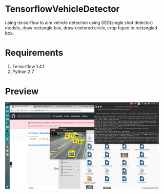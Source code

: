 # TensorflowVehicleDetector
using tensorflow to aim vehicle detection using SSD(single shot detector) models, draw rectangle box, draw centered circle, crop figure in rectangled box.

# Requirements
1. Tensorflow 1.4.1
2. Python 2.7

# Preview
![Hasil kak](https://raw.githubusercontent.com/muhkhoi/TensorflowVehicleDetector/master/Screenshot%20from%202019-04-18%2004-48-09.png)
